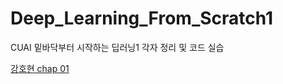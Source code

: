 # Deep_Learning_From_Scratch1
CUAI 밑바닥부터 시작하는 딥러닝1 각자 정리 및 코드 실습

[강호현 chap 01](https://nbviewer.jupyter.org/github/kkole3897/Deep_Learning_From_Scratch1/blob/master/강호현/chap1.ipynb)
